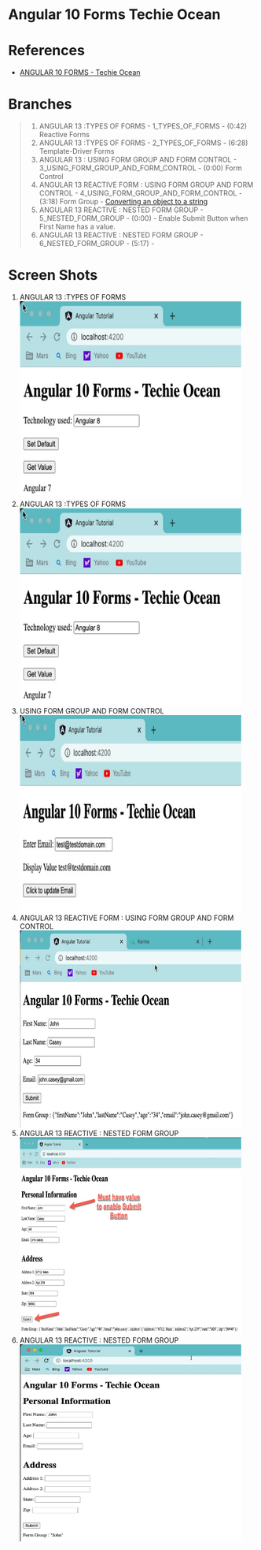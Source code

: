 # Angular 10 Forms Techie Ocean

# References
* [ANGULAR 10 FORMS - Techie Ocean](https://www.youtube.com/playlist?list=PL9Osfv2HEXE2IDfYv6ORboNc4I-5Vp7cw)

# Branches
> 1. ANGULAR 13 :TYPES OF FORMS  - 1_TYPES_OF_FORMS - (0:42) Reactive Forms
> 2. ANGULAR 13 :TYPES OF FORMS  - 2_TYPES_OF_FORMS - (6:28) Template-Driver Forms
> 3. ANGULAR 13 : USING FORM GROUP AND FORM CONTROL - 3_USING_FORM_GROUP_AND_FORM_CONTROL - (0:00)  Form Control
> 4. ANGULAR 13 REACTIVE FORM : USING FORM GROUP AND FORM CONTROL - 4_USING_FORM_GROUP_AND_FORM_CONTROL - (3:18)  Form Group - [Converting an object to a string](https://stackoverflow.com/questions/5612787/converting-an-object-to-a-string)
> 5. ANGULAR 13 REACTIVE : NESTED FORM GROUP - 5_NESTED_FORM_GROUP - (0:00) - Enable Submit Button when First Name has a value.
> 6. ANGULAR 13 REACTIVE : NESTED FORM GROUP - 6_NESTED_FORM_GROUP - (5:17) - 

# Screen Shots 

1.  ANGULAR 13 :TYPES OF FORMS                 
    <img
    src="https://github.com/johnnycowboy3033/github-resources/blob/main/Angular-10-Forms-Techie-Ocean/2_TYPES_OF_FORMS.jpg"
    alt="2_TYPES_OF_FORMS"
    style="width:450px;height:400px;">
2. ANGULAR 13 :TYPES OF FORMS              
   <img
   src="https://github.com/johnnycowboy3033/github-resources/blob/main/Angular-10-Forms-Techie-Ocean/2_TYPES_OF_FORMS.jpg"
   alt="2_TYPES_OF_FORMS"
   style="width:450px;height:400px;">
3. USING FORM GROUP AND FORM CONTROL                                   
   <img
   src="https://github.com/johnnycowboy3033/github-resources/blob/main/Angular-10-Forms-Techie-Ocean/3_USING_FORM_GROUP_AND_FORM_CONTROL.jpg"
   alt="3_USING_FORM_GROUP_AND_FORM_CONTROL"
   style="width:450px;height:400px;">
4. ANGULAR 13 REACTIVE FORM : USING FORM GROUP AND FORM CONTROL                     
   <img
   src="https://github.com/johnnycowboy3033/github-resources/blob/main/Angular-10-Forms-Techie-Ocean/4_USING_FORM_GROUP_AND_FORM_CONTROL.jpg"
   alt="4_USING_FORM_GROUP_AND_FORM_CONTROL"
   style="width:450px;height:400px;">
5. ANGULAR 13 REACTIVE : NESTED FORM GROUP 
   <img
   src="https://github.com/johnnycowboy3033/github-resources/blob/main/Angular-10-Forms-Techie-Ocean/5_NESTED_FORM_GROUP.jpg"
   alt="5_NESTED_FORM_GROUP"
   style="width:450px;height:400px;">
6. ANGULAR 13 REACTIVE : NESTED FORM GROUP
   <img
   src="https://github.com/johnnycowboy3033/github-resources/blob/main/Angular-10-Forms-Techie-Ocean/6_NESTED_FORM_GROUP.jpg"
   alt="5_NESTED_FORM_GROUP"
   style="width:450px;height:400px;">
